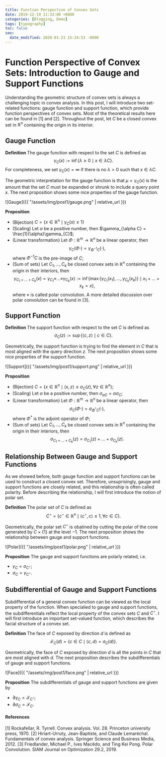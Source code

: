 ```yaml
---
title: Function Perspective of Convex Sets
date: 2019-12-19 11:33:00 +0800
categories: [Blogging, Demo]
tags: [typography]
toc: false
seo:
  date_modified: 2020-01-23 15:24:53 -0800
---
```

# Function Perspective of Convex Sets: Introduction to Gauge and Support Functions

Understanding the geometric structure of convex sets is always a challenging topic in convex analysis. In this post, I will introduce two set-related functions: gauge function and support function, which provide function perspectives of convex sets. Most of the theoretical results here can be found in [1] and [2]. Throughout the post, let $C$ be a closed convex set in $\mathbb{R}^n$ containing the origin in its interior.

## Gauge Function
**Definition** The gauge function with respect to the set $C$ is defined as $$\gamma_C(x) := \inf\{\lambda\geq 0 \mid x \in \lambda C\}.$$ For completeness, we set $\gamma_C(x) = \infty$ if there is no $\lambda > 0$ such that $x \in \lambda C$.

The geometric interpretation for the gauge function is that $\mu = \gamma_C(x)$ is the amount that the set $C$ must be expanded or shrunk to include a query point $x$. The next proposition shows some nice properties of the gauge function.

![Gauge]({{ "/assets/img/post1/gauge.png" | relative_url }})


**Proposition** 
* (Bijection) $C = \{x \in \mathbb{R}^n \mid \gamma_C(x) \leq 1\}$
* (Scaling) Let $\alpha$ be a positive number, then $\gamma_{\alpha C} = \frac{1}{\alpha}\gamma_{C}$;
* (Linear transformation) Let $\Phi: \mathbb{R}^m \to \mathbb{R}^n$ be a linear operator, then $$\gamma_{C}(\Phi \cdot) = \gamma_{\Phi^{-1}C}(\cdot),$$ where $\Phi^{-1}C$ is the pre-image of $C$;
* (Sum of sets) Let $C_1, \dots, C_k$ be closed convex sets in $\mathbb{R}^n$ containing the origin in their interiors, then $$\gamma_{C_1 + \dots + C_k}(x) = \gamma_{C_1}\diamond\dots\diamond\gamma_{C_k}(x):=\inf\{\max\{\gamma_{C_1}(x_1), \dots, \gamma_{C_k}(x_k)\} \mid x_1 + \dots + x_k = x\},$$ where $\diamond$ is called polar convolution. A more detailed discussion over polar convolution can be found in [3].

## Support Function
**Definition** The support function with respect to the set $C$ is defined as $$\sigma_C(z) := \sup\{\langle c,z \rangle \mid c \in C\}.$$

Geometrically, the support function is trying to find the element in $C$ that is most aligned with the query direction $z$. The next proposition shows some nice properties of the support function.

![Support]({{ "/assets/img/post1/support.png" | relative_url }})

**Proposition** 
* (Bijection) $C = \{x \in \mathbb{R}^n \mid \langle x,z \rangle \leq \sigma_C(z), \forall z \in \mathbb{R}^n\}$;
* (Scaling) Let $\alpha$ be a positive number, then $\sigma_{\alpha C} = \alpha\sigma_{C}$;
* (Linear transformation) Let $\Phi: \mathbb{R}^m \to \mathbb{R}^n$ be a linear operator, then $$\sigma_{C}(\Phi \cdot) = \sigma_{\Phi^{*}C}(\cdot),$$ where $\Phi^{*}$ is the adjoint operator of $\Phi$;
* (Sum of sets) Let $C_1, \dots, C_k$ be closed convex sets in $\mathbb{R}^n$ containing the origin in their interiors, then $$\sigma_{C_1 + \dots + C_k}(z) = \sigma_{C_1}(z) + \dots + \sigma_{C_k}(z).$$

## Relationship Between Gauge and Support Functions
As we showed before, both gauge function and support functions can be used to construct a closed convex set. Therefore, unsuprisingly, gauge and support functions are closely related, and this relationship is often called polarity. Before describing the relationship, I will first introduce the notion of polar set.

**Definition** The polar set of $C$ is defined as $$C^{\circ} = \{c^{\circ} \in \mathbb{R}^n \mid \langle c^{\circ},c \rangle \leq 1, \forall c \in C\}.$$

Geometrically, the polar set $C^{\circ}$ is obatined by cutting the polar of the cone generated by $C \times \{1\}$ at the level $-1$. The next proposition shows the relationship between gauge and support functions.

![Polar]({{ "/assets/img/post1/polar.png" | relative_url }})

**Proposition**
The gauge and support functions are polarly related, i.e.
* $\gamma_C = \sigma_{C^{\circ}}$;
* $\sigma_C = \gamma_{C^{\circ}}$.

## Subdifferential of Gauge and Support Functions
Subdifferential of a general convex function can be viewed as the local property of the function. When specialied to gauge and support functions, the subdifferentials reflect the local property of the convex sets $C$ and $C^{\circ}$. I will first introduce an important set-valued function, which describes the facial structure of a convex set.

**Definition** The face of $C$ exposed by direction $d$ is defined as $$\mathcal{F}_C(d) = \{c \in C \mid \langle c,d \rangle = \sigma_C(d)\}.$$

Geometrically, the face of $C$ exposed by direction $d$ is all the points in $C$ that are most aligned with $d$. The next proposition describes the subdifferentials of gauge and support functions.

![Face]({{ "/assets/img/post1/face.png" | relative_url }})

**Proposition** The subdifferentials of gauge and support functions are given by
* $\partial\gamma_C = \mathcal{F}_{C^{\circ}}$;
* $\partial\sigma_C = \mathcal{F}_C$.

#### References
[1] Rockafellar, R. Tyrrell. Convex analysis. Vol. 28. Princeton university press, 1970.
[2] Hiriart-Urruty, Jean-Baptiste, and Claude Lemaréchal. Fundamentals of convex analysis. Springer Science and Business Media, 2012.
[3] Friedlander, Michael P., Ives Macêdo, and Ting Kei Pong. Polar Convolution. SIAM Journal on Optimization 29.2, 2019.









